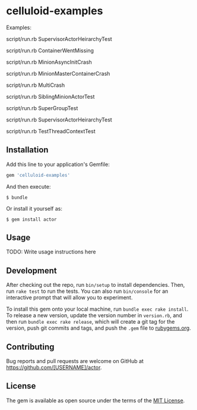 # celluloid-examples

Examples:

script/run.rb SupervisorActorHeirarchyTest

script/run.rb ContainerWentMissing

script/run.rb MinionAsyncInitCrash

script/run.rb MinionMasterContainerCrash

script/run.rb MultiCrash

script/run.rb SiblingMinionActorTest

script/run.rb SuperGroupTest

script/run.rb SupervisorActorHeirarchyTest

script/run.rb TestThreadContextTest


## Installation

Add this line to your application's Gemfile:

```ruby
gem 'celluloid-examples'
```

And then execute:

    $ bundle

Or install it yourself as:

    $ gem install actor

## Usage

TODO: Write usage instructions here

## Development

After checking out the repo, run `bin/setup` to install dependencies. Then, run `rake test` to run the tests. You can also run `bin/console` for an interactive prompt that will allow you to experiment.

To install this gem onto your local machine, run `bundle exec rake install`. To release a new version, update the version number in `version.rb`, and then run `bundle exec rake release`, which will create a git tag for the version, push git commits and tags, and push the `.gem` file to [rubygems.org](https://rubygems.org).

## Contributing

Bug reports and pull requests are welcome on GitHub at https://github.com/[USERNAME]/actor.


## License

The gem is available as open source under the terms of the [MIT License](http://opensource.org/licenses/MIT).

